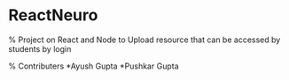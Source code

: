 # ReactNeuro
% Project on React and Node to Upload resource that can be accessed by students by login 

% Contributers 
*Ayush Gupta
*Pushkar Gupta
